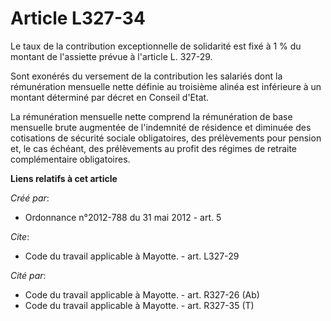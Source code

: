 # Article L327-34

Le taux de la contribution exceptionnelle de solidarité est fixé à 1 % du montant de l'assiette prévue à l'article L.
327-29. 

Sont exonérés du versement de la contribution les salariés dont la rémunération mensuelle nette définie au troisième alinéa
est inférieure à un montant déterminé par décret en Conseil d'Etat. 

La rémunération mensuelle nette comprend la rémunération de base mensuelle brute augmentée de l'indemnité de résidence et
diminuée des cotisations de sécurité sociale obligatoires, des prélèvements pour pension et, le cas échéant, des prélèvements
au profit des régimes de retraite complémentaire obligatoires.

**Liens relatifs à cet article**

_Créé par_:

  - Ordonnance n°2012-788 du 31 mai 2012 - art. 5

_Cite_:

  - Code du travail applicable à Mayotte. - art. L327-29

_Cité par_:

  - Code du travail applicable à Mayotte. - art. R327-26 (Ab)
  - Code du travail applicable à Mayotte. - art. R327-35 (T)
